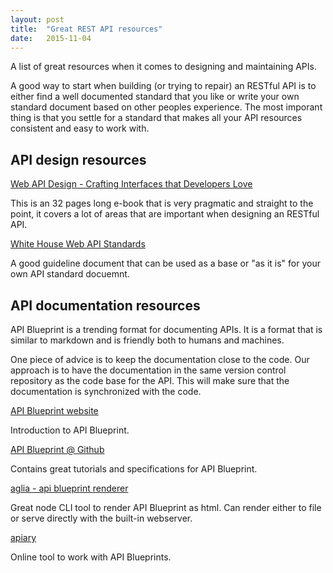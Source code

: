 ```yaml
---
layout: post
title:  "Great REST API resources"
date:   2015-11-04
---
```


<p class="intro">A list of great resources when it comes to designing and maintaining APIs.</p>

A good way to start when building (or trying to repair) an RESTful API is to either find a well documented standard that you like or write your own standard document based on other peoples experience. The most imporant thing is that you settle for a standard that makes all your API resources consistent and easy to work with.

## API design resources

[Web API Design - Crafting Interfaces that Developers Love](https://pages.apigee.com/rs/apigee/images/api-design-ebook-2012-03.pdf)

This is an 32 pages long e-book that is very pragmatic and straight to the point, it covers a lot of areas that are important when designing an RESTful API.

[White House Web API Standards](https://github.com/WhiteHouse/api-standards)

A good guideline document that can be used as a base or "as it is" for your own API standard docuemnt.


## API documentation resources

API Blueprint is a trending format for documenting APIs. It is a format that is similar to markdown and is friendly both to humans and machines.

One piece of advice is to keep the documentation close to the code. Our approach is to have the documentation in the same version control repository as the code base for the API. This will make sure that the documentation is synchronized with the code.

[API Blueprint website](https://apiblueprint.org/)

Introduction to API Blueprint.

[API Blueprint @ Github](https://github.com/apiaryio/api-blueprint)

Contains great tutorials and specifications for API Blueprint.

[aglia - api blueprint renderer](https://github.com/danielgtaylor/aglio)

Great node CLI tool to render API Blueprint as html. Can render either to file or serve directly with the built-in webserver.

[apiary](https://apiary.io/)

Online tool to work with API Blueprints.




